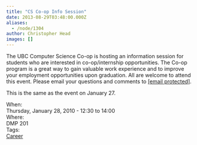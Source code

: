```yaml
---
title: "CS Co-op Info Session"
date: 2013-08-29T03:48:00.000Z
aliases:
  - /node/1304
author: Christopher Head
images: []
---
```


<div class="field field-name-body field-type-text-with-summary field-label-hidden"><div class="field-items"><div class="field-item even"><p>The UBC Computer Science Co-op is hosting an information session for students who are interested in co-op/internship opportunities. The Co-op program is a great way to gain valuable work experience and to improve your employment opportunities upon graduation.  All are welcome to attend this event. Please email your questions and comments to <a href="/cdn-cgi/l/email-protection#2645554549495666455508534445084547"><span class="__cf_email__" data-cfemail="523121313d3d221231217c2730317c3133">[email&#xA0;protected]</span></a>.</p>
<p>This is the same as the event on January 27.</p>
</div></div></div><div class="field field-name-field-dates field-type-datetime field-label-above"><div class="field-label">When:&#xA0;</div><div class="field-items"><div class="field-item even"><span class="date-display-single">Thursday, January 28, 2010 - <span class="date-display-range"><span class="date-display-start">12:30</span> to <span class="date-display-end">14:00</span></span></span></div></div></div><div class="field field-name-field-location field-type-text field-label-above"><div class="field-label">Where:&#xA0;</div><div class="field-items"><div class="field-item even">DMP 201</div></div></div>    <footer>
    <div class="field field-name-field-tags field-type-taxonomy-term-reference field-label-above"><div class="field-label">Tags:&#xA0;</div><div class="field-items"><div class="field-item even"><a href="/career">Career</a></div></div></div>      </footer>
